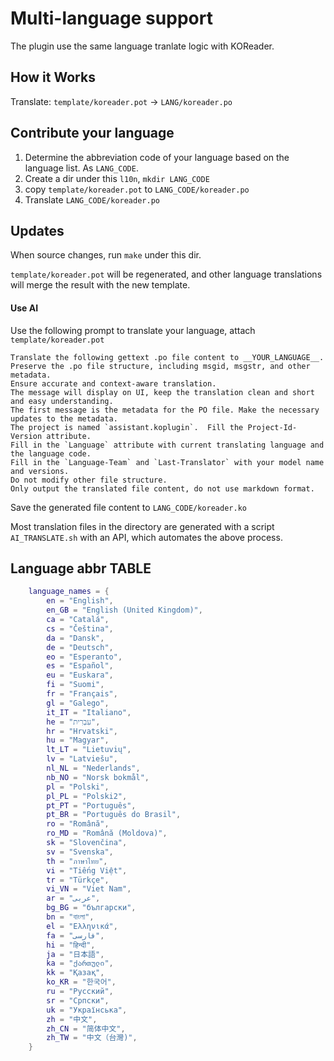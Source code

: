 # Multi-language support

The plugin use the same language tranlate logic with KOReader.

## How it Works

Translate: `template/koreader.pot` -> `LANG/koreader.po`

## Contribute your language

1. Determine the abbreviation code of your language based on the language list.  As `LANG_CODE`.
2. Create a dir under this `l10n`, `mkdir LANG_CODE`
3. copy `template/koreader.pot` to `LANG_CODE/koreader.po`
4. Translate `LANG_CODE/koreader.po`

## Updates

When source changes, run `make` under this dir.

`template/koreader.pot` will be regenerated, and other language translations will merge the result with the new template.

#### Use AI

Use the following prompt to translate your language, attach `template/koreader.pot` 

```
Translate the following gettext .po file content to __YOUR_LANGUAGE__.
Preserve the .po file structure, including msgid, msgstr, and other metadata.
Ensure accurate and context-aware translation.
The message will display on UI, keep the translation clean and short and easy understanding.
The first message is the metadata for the PO file. Make the necessary updates to the metadata.
The project is named `assistant.koplugin`.  Fill the Project-Id-Version attribute.
Fill in the `Language` attribute with current translating language and the language code.
Fill in the `Language-Team` and `Last-Translator` with your model name and versions.
Do not modify other file structure.
Only output the translated file content, do not use markdown format.
```

Save the generated file content to `LANG_CODE/koreader.ko`

Most translation files in the directory are generated with a script `AI_TRANSLATE.sh` with an API, which automates the above process.

## Language abbr TABLE

```lua
    language_names = {
        en = "English",
        en_GB = "English (United Kingdom)",
        ca = "Catalá",
        cs = "Čeština",
        da = "Dansk",
        de = "Deutsch",
        eo = "Esperanto",
        es = "Español",
        eu = "Euskara",
        fi = "Suomi",
        fr = "Français",
        gl = "Galego",
        it_IT = "Italiano",
        he = "עִבְרִית",
        hr = "Hrvatski",
        hu = "Magyar",
        lt_LT = "Lietuvių",
        lv = "Latviešu",
        nl_NL = "Nederlands",
        nb_NO = "Norsk bokmål",
        pl = "Polski",
        pl_PL = "Polski2",
        pt_PT = "Português",
        pt_BR = "Português do Brasil",
        ro = "Română",
        ro_MD = "Română (Moldova)",
        sk = "Slovenčina",
        sv = "Svenska",
        th = "ภาษาไทย",
        vi = "Tiếng Việt",
        tr = "Türkçe",
        vi_VN = "Viet Nam",
        ar = "عربى",
        bg_BG = "български",
        bn = "বাংলা",
        el = "Ελληνικά",
        fa = "فارسی",
        hi = "हिन्दी",
        ja = "日本語",
        ka = "ქართული",
        kk = "Қазақ",
        ko_KR = "한국어",
        ru = "Русский",
        sr = "Српски",
        uk = "Українська",
        zh = "中文",
        zh_CN = "简体中文",
        zh_TW = "中文（台灣)",
    }
```